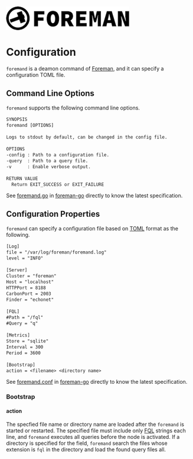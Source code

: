 ![foreman_logo](./img/icon.png)

# Configuration

`foremand` is a deamon command of [Foreman](https://github.com/cybergarage/foreman-doc/), and it can specify a configuration TOML file.

## Command Line Options

`foremand` supports the following command line options.

```
SYNOPSIS
foremand [OPTIONS]

Logs to stdout by default, can be changed in the config file.

OPTIONS
-config : Path to a configuration file.
-query  : Path to a query file.
-v      : Enable verbose output.

RETURN VALUE
  Return EXIT_SUCCESS or EXIT_FAILURE
```

See [foremand.go](https://github.com/cybergarage/foreman-go/blob/master/foremand/foremand.go) in [foreman-go](https://github.com/cybergarage/foreman-go/) directly to know the latest specification.

## Configuration Properties

`foremand` can specify a configuration file based on [TOML](https://github.com/toml-lang/toml) format as the following.

```
[Log]
file = "/var/log/foreman/foremand.log"
level = "INFO"

[Server]
Cluster = "foreman"
Host = "localhost"
HTTPPort = 8188
CarbonPort = 2003
Finder = "echonet"

[FQL]
#Path = "/fql"
#Query = "q"

[Metrics]
Store = "sqlite"
Interval = 300
Period = 3600

[Bootstrap]
action = <filename> <directory name> 
```

See [foremand.conf](https://github.com/cybergarage/foreman-go/blob/master/debian/foremand.conf) in [foreman-go](https://github.com/cybergarage/foreman-go/) directly to know the latest specification.

### Bootstrap

#### action

The specfied file name or directory name are loaded after the `foremand` is started or restarted.
The specified file must include only [FQL](dsl.md) strings each line, and `foremand` executes all queries before the node is activated. 
If a directory is specified for the field, `foremand` search the files whose extension is `fql` in the directory and load the found query files all.
